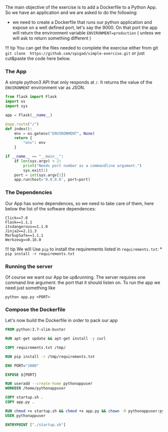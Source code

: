 
The main objective of the exercise is to add a Dockerfile to a Python App. So we have an application and we are asked to do the following:
* we need to create a Dockerfile that runs our python application and expose on a well defined port, let's say the 9000. On that port the app will return the environment variable `ENVIRONMENT=production` ( unless we will ask to return something different ) 

!!! tip
    You can get the files needed to complete the exercise either from git `git clone  https://github.com/spigad/simple-exercise.git` or just cut&paste the code here below. 

### The App

A simple python3 API that only responds at `/`. It returns the value
of the `ENVIRONMENT` environment var as JSON.

```python
from flask import Flask
import os
import sys

app = Flask(__name__)

@app.route("/")
def index():
    env = os.getenv("ENVIRONMENT", None)
    return {
        "env": env
    }

if __name__ == "__main__":
    if len(sys.argv) < 2:
        print("Needs port number as a commandline argument.")
        sys.exit(1)
    port = int(sys.argv[1])
    app.run(host='0.0.0.0', port=port)
```

### The  Dependencies

Our App has some dependences, so we need to take care of them, here below the list of the software dependences:

```
Click==7.0
Flask==1.1.1
itsdangerous==1.1.0
Jinja2==2.11.3
MarkupSafe==1.1.1
Werkzeug==0.16.0
```

!!! tip
    We will Use `pip` to install the requirements listed in `requirements.txt`:
    * `pip install -r requirements.txt`

### Running the server

Of course we want our App be up&running. The server requires one command line argument: the port that it should listen on. 
To run the app we need just something like 

`python app.py <PORT>`

### Compose the Dockerfile

Let's now build the Dockerfile in order to pack our app

```Dockerfile
FROM python:3.7-slim-buster

RUN apt-get update && apt-get install -y curl

COPY requirements.txt /tmp/

RUN pip install -r /tmp/requirements.txt

ENV PORT="3000"

EXPOSE ${PORT}

RUN useradd --create-home pythonappuser
WORKDIR /home/pythonappuser

COPY startup.sh .
COPY app.py .

RUN chmod +x startup.sh && chmod +x app.py && chown -R pythonappuser:pythonappuser .
USER pythonappuser

ENTRYPOINT ["./startup.sh"]
```
